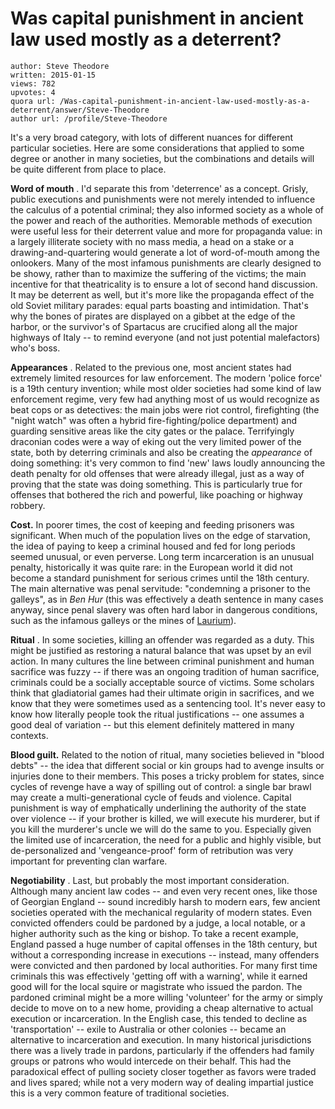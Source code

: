 # Was capital punishment in ancient law used mostly as a deterrent?

	author: Steve Theodore
	written: 2015-01-15
	views: 782
	upvotes: 4
	quora url: /Was-capital-punishment-in-ancient-law-used-mostly-as-a-deterrent/answer/Steve-Theodore
	author url: /profile/Steve-Theodore


It's a very broad category, with lots of different nuances for different particular societies. Here are some considerations that applied to some degree or another in many societies, but the combinations and details will be quite different from place to place.

__Word of mouth__ . I'd separate this from 'deterrence' as a concept. Grisly, public executions and punishments were not merely intended to influence the calculus of a potential criminal; they also informed society as a whole of the power and reach of the authorities. Memorable methods of execution were useful less for their deterrent value and more for propaganda value: in a largely illiterate society with no mass media, a head on a stake or a drawing-and-quartering would generate a lot of word-of-mouth among the onlookers. Many of the most infamous punishments are clearly designed to be showy, rather than to maximize the suffering of the victims; the main incentive for that theatricality is to ensure a lot of second hand discussion. It may be deterrent as well, but it's more like the propaganda effect of the old Soviet military parades: equal parts boasting and intimidation. That's why the bones of pirates are displayed on a gibbet at the edge of the harbor, or the survivor's of Spartacus are crucified along all the major highways of Italy -- to remind everyone (and not just potential malefactors) who's boss.

__Appearances__ . Related to the previous one, most ancient states had extremely limited resources for law enforcement. The modern 'police force' is a 19th century invention; while most older societies had some kind of law enforcement regime, very few had anything most of us would recognize as beat cops or as detectives: the main jobs were riot control, firefighting (the "night watch" was often a hybrid fire-fighting/police department) and guarding sensitive areas like the city gates or the palace. Terrifyingly draconian codes were a way of eking out the very limited power of the state, both by deterring criminals and also be creating the _appearance_  of doing something: it's very common to find 'new' laws loudly announcing the death penalty for old offenses that were already illegal, just as a way of proving that the state was doing something. This is particularly true for offenses that bothered the rich and powerful, like poaching or highway robbery. 

__Cost.__  In poorer times, the cost of keeping and feeding prisoners was significant. When much of the population lives on the edge of starvation, the idea of paying to keep a criminal housed and fed for long periods seemed unusual, or even perverse. Long term incarceration is an unusual penalty, historically it was quite rare: in the European world it did not become a standard punishment for serious crimes until the 18th century. The main alternative was penal servitude: "condemning a prisoner to the galleys", as in _Ben Hur_  (this was effectively a death sentence in many cases anyway, since penal slavery was often hard labor in dangerous conditions, such as the infamous galleys or the mines of [Laurium](http://en.wikipedia.org/wiki/Laurium)).


__Ritual__ . In some societies, killing an offender was regarded as a duty. This might be justified as restoring a natural balance that was upset by an evil action. In many cultures the line between criminal punishment and human sacrifice was fuzzy -- if there was an ongoing tradition of human sacrifice, criminals could be a socially acceptable source of victims. Some scholars think that gladiatorial games had their ultimate origin in sacrifices, and we know that they were sometimes used as a sentencing tool. It's never easy to know how literally people took the ritual justifications -- one assumes a good deal of variation -- but this element definitely mattered in many contexts. 

__Blood guilt.__ Related to the notion of ritual, many societies believed in "blood debts" -- the idea that different social or kin groups had to avenge insults or injuries done to their members. This poses a tricky problem for states, since cycles of revenge have a way of spilling out of control: a single bar brawl may create a multi-generational cycle of feuds and violence. Capital punishment is way of emphatically underlining the authority of the state over violence -- if your brother is killed, we will execute his murderer, but if you kill the murderer's uncle we will do the same to you. Especially given the limited use of incarceration, the need for a public and highly visible, but de-personalized and 'vengeance-proof' form of retribution was very important for preventing clan warfare.

 

__Negotiability__ . Last, but probably the most important consideration. Although many ancient law codes -- and even very recent ones, like those of Georgian England -- sound incredibly harsh to modern ears, few ancient societies operated with the mechanical regularity of modern states. Even convicted offenders could be pardoned by a judge, a local notable, or a higher authority such as the king or bishop. To take a recent example, England passed a huge number of capital offenses in the 18th century, but without a corresponding increase in executions -- instead, many offenders were convicted and then pardoned by local authorities. For many first time criminals this was effectively 'getting off with a warning', while it earned good will for the local squire or magistrate who issued the pardon. The pardoned criminal might be a more willing 'volunteer' for the army or simply decide to move on to a new home, providing a cheap alternative to actual execution or incarceration. In the English case, this tended to decline as 'transportation' -- exile to Australia or other colonies -- became an alternative to incarceration and execution. In many historical jurisdictions there was a lively trade in pardons, particularly if the offenders had family groups or patrons who would intercede on their behalf. This had the paradoxical effect of pulling society closer together as favors were traded and lives spared; while not a very modern way of dealing impartial justice this is a very common feature of traditional societies.

